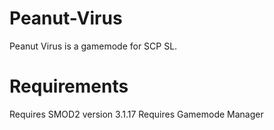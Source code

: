 # Peanut-Virus
Peanut Virus is a gamemode for SCP SL.

# Requirements
Requires SMOD2 version 3.1.17
Requires Gamemode Manager
